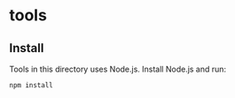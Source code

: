 # tools

## Install

Tools in this directory uses Node.js. Install Node.js and run:
```
npm install
```
